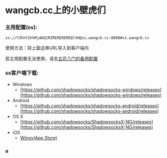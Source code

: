 # wangcb.cc上的小壁虎们
### 主用配置(ss):
```
ss://Y2hhY2hhMjA6Q1RZREREREREQlVH@ss.wangcb.cc:8080#ss.wangcb.cc
```
使用方法：将上面这串URL导入到客户端内

若主用配置无法使用，请去[五花八门的备用配置](#a)
### ss客户端下载:
- Windows
    + [https://github.com/shadowsocks/shadowsocks-windows/releases](https://github.com/shadowsocks/shadowsocks-windows/releases)
- Android
    + [https://github.com/shadowsocks/shadowsocks-android/releases](https://github.com/shadowsocks/shadowsocks-android/releases)
- OS X
    + [https://github.com/shadowsocks/ShadowsocksX-NG/releases](https://github.com/shadowsocks/ShadowsocksX-NG/releases)
- iOS
    + [Wingy(App Store)](https://itunes.apple.com/us/app/wingy-http-s-socks5-proxy-utility/id1178584911)

### a
